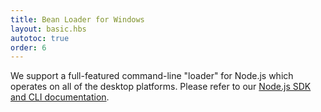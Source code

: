 ```yaml
---
title: Bean Loader for Windows
layout: basic.hbs
autotoc: true
order: 6
---
```


We support a full-featured command-line "loader" for Node.js which operates on all of the desktop platforms. Please refer to our [Node.js SDK and CLI documentation](/node-sdk/introduction).
